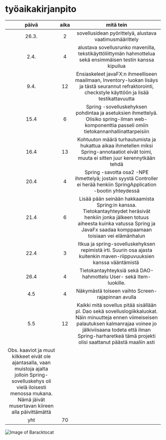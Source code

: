 # työaikakirjanpito
| päivä | aika | mitä tein |
| :---: | :---: | :---: |
| 26.3. | 2 | sovellusidean pyörittelyä, alustava vaatimusmäärittely |
| 2.4. | 4 | alustava sovellusrunko mavenilla, tekstikäyttöliittymän hahmottelua sekä ensimmäisen testin kanssa kipuilua |
| 9.4. | 12 | Ensiaskeleet javaFX:n ihmeelliseen maailmaan, Inventory-luokan lisäys ja tästä seurannut refraktorointi, checkstyle käyttöön ja lisää testikattavuutta |
| 15.4 | 6 | Spring -sovelluskehyksen pohdintaa ja asetuksien ihmettelyä. Olisiko spring-ilman web-komponenttia passeli omiin tietokannanhallinattarpeisiin  |
| 16.4 | 13 | Kohtuuton määrä turhautumista ja hukattua aikaa ihmetellen miksi Spring-annotaatiot eivät toimi,  muuta ei sitten juur kerennytkään tehdä |
| 20.4 | 4 | Spring -savotta osa2 -NPE ihmettelyä; jostain syystä Controller ei herää henkiin SpringApplication -bootin yhteydessä |
| 21.4 | 6 | Lisää pään seinään hakkaamista Spring:in kanssa. Tietokantayhteydet heräsivät henkiin jonka jälkeen totuus aiheesta kuinka vatussa Spring ja JavaFx saadaa komppaamaan toisiaan vei elämänhalun |
| 22.4 | 3 | Itkua ja spring-sovelluskehyksen repimistä irti. Suurin osa ajasta kuitenkin maven-riippuvuuksien kanssa vääntämistä |
| 26.4 | 4 | Tietokantayhteyksiä sekä DAO-hahmottelu User- sekä Item- luokille. |
| 4.5 | 4 | Näkymästä toiseen vaihto Screen-rajapinnan avulla |
| 5.5 | 12 | Kaikki mitä sovellus pitää sisällään pl. Dao sekä sovelluslogiikkaluokat. Näin minuutteja  ennen viimeiseisen palautuksen kalmanrajaa voinee jo jälkiviisaana todeta että ilman Spring-harharetkeä tämä projekti olisi saattanut päästä maaliin asti |
| Obs. kaaviot ja muut kilkkeet eivät ole ajantasalla, vaan muistoja ajalta jolloin Spring-sovelluskehys oli vielä iloisesti menossa mukana. Nämä jäivät musertavan kiireen alla päivittämättä |
| yht | 70 | |

![Image of Baracktocat](https://octodex.github.com/images/baracktocat.jpg)
